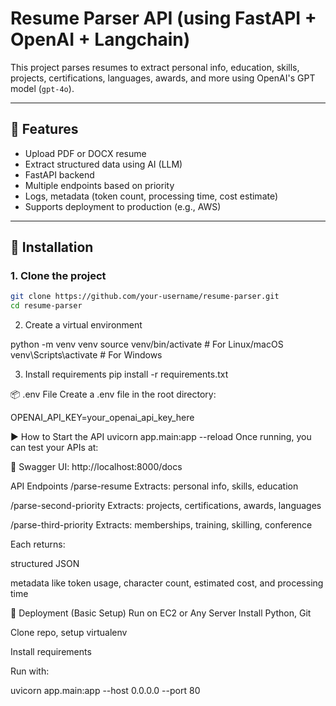 # Resume Parser API (using FastAPI + OpenAI + Langchain)

This project parses resumes to extract personal info, education, skills, projects, certifications, languages, awards, and more using OpenAI's GPT model (`gpt-4o`).

---

## 🚀 Features

- Upload PDF or DOCX resume
- Extract structured data using AI (LLM)
- FastAPI backend
- Multiple endpoints based on priority
- Logs, metadata (token count, processing time, cost estimate)
- Supports deployment to production (e.g., AWS)

---

## 🧰 Installation

### 1. Clone the project

```bash
git clone https://github.com/your-username/resume-parser.git
cd resume-parser
```

2. Create a virtual environment
   
python -m venv venv
source venv/bin/activate  # For Linux/macOS
venv\Scripts\activate     # For Windows

3. Install requirements
pip install -r requirements.txt


📦 .env File
Create a .env file in the root directory:

OPENAI_API_KEY=your_openai_api_key_here

▶️ How to Start the API
uvicorn app.main:app --reload
Once running, you can test your APIs at:

📄 Swagger UI:
http://localhost:8000/docs


 API Endpoints
/parse-resume
Extracts: personal info, skills, education

/parse-second-priority
Extracts: projects, certifications, awards, languages

/parse-third-priority
Extracts: memberships, training, skilling, conference

Each returns:

structured JSON

metadata like token usage, character count, estimated cost, and processing time

🚀 Deployment (Basic Setup)
 Run on EC2 or Any Server
Install Python, Git

Clone repo, setup virtualenv

Install requirements

Run with:

uvicorn app.main:app --host 0.0.0.0 --port 80
